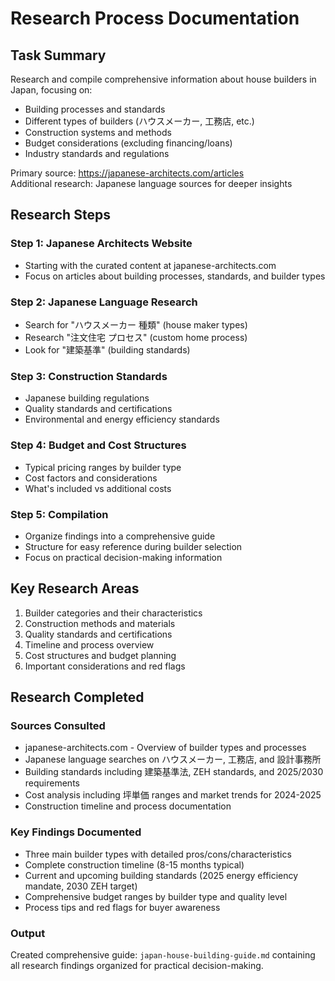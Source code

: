 # Research Process Documentation

## Task Summary
Research and compile comprehensive information about house builders in Japan, focusing on:
- Building processes and standards
- Different types of builders (ハウスメーカー, 工務店, etc.)
- Construction systems and methods
- Budget considerations (excluding financing/loans)
- Industry standards and regulations

Primary source: https://japanese-architects.com/articles  
Additional research: Japanese language sources for deeper insights

## Research Steps

### Step 1: Japanese Architects Website
- Starting with the curated content at japanese-architects.com
- Focus on articles about building processes, standards, and builder types

### Step 2: Japanese Language Research
- Search for "ハウスメーカー 種類" (house maker types)
- Research "注文住宅 プロセス" (custom home process)
- Look for "建築基準" (building standards)

### Step 3: Construction Standards
- Japanese building regulations
- Quality standards and certifications
- Environmental and energy efficiency standards

### Step 4: Budget and Cost Structures
- Typical pricing ranges by builder type
- Cost factors and considerations
- What's included vs additional costs

### Step 5: Compilation
- Organize findings into a comprehensive guide
- Structure for easy reference during builder selection
- Focus on practical decision-making information

## Key Research Areas
1. Builder categories and their characteristics
2. Construction methods and materials
3. Quality standards and certifications
4. Timeline and process overview
5. Cost structures and budget planning
6. Important considerations and red flags

## Research Completed

### Sources Consulted
- japanese-architects.com - Overview of builder types and processes
- Japanese language searches on ハウスメーカー, 工務店, and 設計事務所
- Building standards including 建築基準法, ZEH standards, and 2025/2030 requirements
- Cost analysis including 坪単価 ranges and market trends for 2024-2025
- Construction timeline and process documentation

### Key Findings Documented
- Three main builder types with detailed pros/cons/characteristics
- Complete construction timeline (8-15 months typical)
- Current and upcoming building standards (2025 energy efficiency mandate, 2030 ZEH target)
- Comprehensive budget ranges by builder type and quality level
- Process tips and red flags for buyer awareness

### Output
Created comprehensive guide: `japan-house-building-guide.md` containing all research findings organized for practical decision-making.